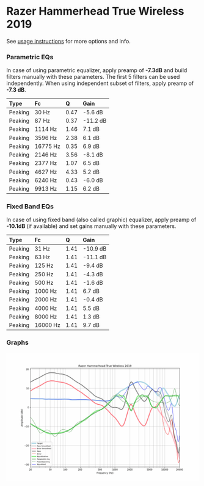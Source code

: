 # Razer Hammerhead True Wireless 2019
See [usage instructions](https://github.com/jaakkopasanen/AutoEq#usage) for more options and info.

### Parametric EQs
In case of using parametric equalizer, apply preamp of **-7.3dB** and build filters manually
with these parameters. The first 5 filters can be used independently.
When using independent subset of filters, apply preamp of **-7.3 dB**.

| Type    | Fc       |    Q | Gain     |
|:--------|:---------|:-----|:---------|
| Peaking | 30 Hz    | 0.47 | -5.6 dB  |
| Peaking | 87 Hz    | 0.37 | -11.2 dB |
| Peaking | 1114 Hz  | 1.46 | 7.1 dB   |
| Peaking | 3596 Hz  | 2.38 | 6.1 dB   |
| Peaking | 16775 Hz | 0.35 | 6.9 dB   |
| Peaking | 2146 Hz  | 3.56 | -8.1 dB  |
| Peaking | 2377 Hz  | 1.07 | 6.5 dB   |
| Peaking | 4627 Hz  | 4.33 | 5.2 dB   |
| Peaking | 6240 Hz  | 0.43 | -6.0 dB  |
| Peaking | 9913 Hz  | 1.15 | 6.2 dB   |

### Fixed Band EQs
In case of using fixed band (also called graphic) equalizer, apply preamp of **-10.1dB**
(if available) and set gains manually with these parameters.

| Type    | Fc       |    Q | Gain     |
|:--------|:---------|:-----|:---------|
| Peaking | 31 Hz    | 1.41 | -10.9 dB |
| Peaking | 63 Hz    | 1.41 | -11.1 dB |
| Peaking | 125 Hz   | 1.41 | -9.4 dB  |
| Peaking | 250 Hz   | 1.41 | -4.3 dB  |
| Peaking | 500 Hz   | 1.41 | -1.6 dB  |
| Peaking | 1000 Hz  | 1.41 | 6.7 dB   |
| Peaking | 2000 Hz  | 1.41 | -0.4 dB  |
| Peaking | 4000 Hz  | 1.41 | 5.5 dB   |
| Peaking | 8000 Hz  | 1.41 | 1.3 dB   |
| Peaking | 16000 Hz | 1.41 | 9.7 dB   |

### Graphs
![](./Razer%20Hammerhead%20True%20Wireless%202019.png)